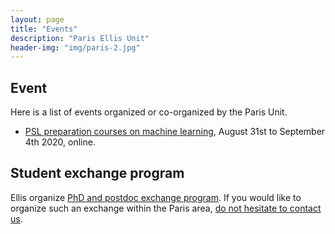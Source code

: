 ```yaml
---
layout: page
title: "Events"
description: "Paris Ellis Unit"
header-img: "img/paris-2.jpg"
---
```


Event
---

Here is a list of events organized or co-organized by the Paris Unit.

- [PSL preparation courses on machine learning](https://data-psl.github.io/preparatory-week/), August 31st to September 4th 2020, online.

Student exchange program
---

Ellis organize [PhD and postdoc exchange program](https://ellis.eu/phd-postdoc). If you would like to organize such an exchange within the Paris area, [do not hesitate to contact us](mailto:gabriel.peyre@ens.fr). 
